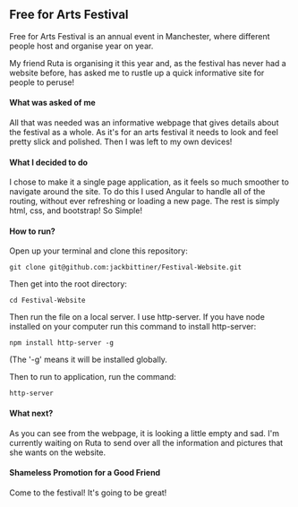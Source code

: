 ## Free for Arts Festival

Free for Arts Festival is an annual event in Manchester, where different people
host and organise year on year.

My friend Ruta is organising it this year and, as the festival has
never had a website before, has asked me to rustle up a quick
informative site for people to peruse!

#### What was asked of me

All that was needed was an informative webpage that gives details
about the festival as a whole. As it's for an arts festival it needs
to look and feel pretty slick and polished.
Then I was left to my own devices!

#### What I decided to do

I chose to make it a single page application, as it feels so much
smoother to navigate around the site. To do this I used Angular to
handle all of the routing, without ever refreshing or loading a new page.
The rest is simply html, css, and bootstrap! So Simple!

#### How to run?

Open up your terminal and clone this repository:

```
git clone git@github.com:jackbittiner/Festival-Website.git
```

Then get into the root directory:

```
cd Festival-Website
```

Then run the file on a local server. I use http-server. If you have node
installed on your computer run this command to install http-server:

```
npm install http-server -g
```

(The '-g' means it will be installed globally.

Then to run to application, run the command:

```
http-server
```

#### What next?

As you can see from the webpage, it is looking a little empty and sad.
I'm currently waiting on Ruta to send over all the information and pictures
that she wants on the website.

#### Shameless Promotion for a Good Friend

Come to the festival! It's going to be great!

